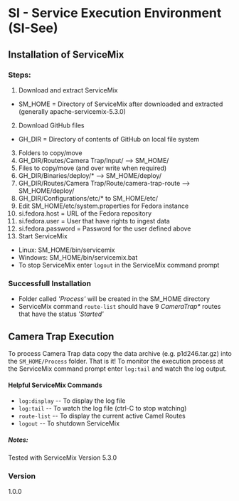 # SI - Service Execution Environment (SI-See)

## Installation of ServiceMix

### Steps:
1. Download and extract ServiceMix
 - SM_HOME = Directory of ServiceMix after downloaded and extracted (generally apache-servicemix-5.3.0)
2. Download GitHub files
  - GH_DIR = Directory of contents of GitHub on local file system
3. Folders to copy/move
  1. GH_DIR/Routes/Camera Trap/Input/ --> SM_HOME/
4. Files to copy/move (and over write when required)
  1. GH_DIR/Binaries/deploy/* --> SM_HOME/deploy/
  2. GH_DIR/Routes/Camera Trap/Route/camera-trap-route --> SM_HOME/deploy/
  3. GH_DIR/Configurations/etc/* to SM_HOME/etc/
5. Edit SM_HOME/etc/system.properties for Fedora instance
  1. si.fedora.host = URL of the Fedora repository
  2. si.fedora.user = User that have rights to ingest data
  3. si.fedora.password = Password for the user defined above
6. Start ServiceMix
  - Linux: SM_HOME/bin/servicemix 
  - Windows: SM_HOME/bin/servicemix.bat
- To stop ServiceMix enter `logout` in the ServiceMix command prompt

### Successfull Installation
- Folder called _'Process'_ will be created in the SM_HOME directory
- ServiceMix command `route-list` should have 9 _CameraTrap*_ routes that have the status _'Started'_

## Camera Trap Execution
To process Camera Trap data copy the data archive (e.g. p1d246.tar.gz) into the `SM_HOME/Process` folder. That is it! To monitor the execution process at the ServiceMix command prompt enter `log:tail` and watch the log output.

#### Helpful ServiceMix Commands
- `log:display` -- To display the log file
- `log:tail` -- To watch the log file (ctrl-C to stop watching)
- `route-list` -- To display the current active Camel Routes
- `logout` -- To shutdown ServiceMix

##### Notes: 
Tested with ServiceMix Version 5.3.0

### Version
1.0.0